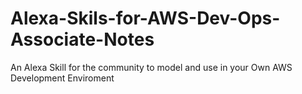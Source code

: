 # Alexa-Skils-for-AWS-Dev-Ops-Associate-Notes
An Alexa Skill for the community to model and use in your Own AWS Development Enviroment
